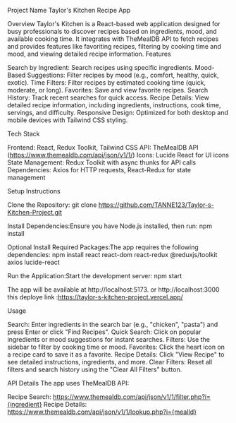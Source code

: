 Project Name
Taylor's Kitchen Recipe App


Overview
Taylor's Kitchen is a React-based web application designed for busy professionals to discover recipes based on ingredients, mood, and available cooking time. It integrates with TheMealDB API to fetch recipes and provides features like favoriting recipes, filtering by cooking time and mood, and viewing detailed recipe information.
Features

Search by Ingredient: Search recipes using specific ingredients.
Mood-Based Suggestions: Filter recipes by mood (e.g., comfort, healthy, quick, exotic).
Time Filters: Filter recipes by estimated cooking time (quick, moderate, or long).
Favorites: Save and view favorite recipes.
Search History: Track recent searches for quick access.
Recipe Details: View detailed recipe information, including ingredients, instructions, cook time, servings, and difficulty.
Responsive Design: Optimized for both desktop and mobile devices with Tailwind CSS styling.

Tech Stack

Frontend: React, Redux Toolkit, Tailwind CSS
API: TheMealDB API (https://www.themealdb.com/api/json/v1/1/)
Icons: Lucide React for UI icons
State Management: Redux Toolkit with async thunks for API calls
Dependencies: Axios for HTTP requests, React-Redux for state management



Setup Instructions

Clone the Repository:
git clone https://github.com/TANNE123/Taylor-s-Kitchen-Project.git



Install Dependencies:Ensure you have Node.js installed, then run:
npm install

Optional
Install Required Packages:The app requires the following dependencies:
npm install react react-dom react-redux @reduxjs/toolkit axios lucide-react


Run the Application:Start the development server:
npm start

The app will be available at http://localhost:5173. or http://localhost:3000
this deploye link :https://taylor-s-kitchen-project.vercel.app/


Usage

Search: Enter ingredients in the search bar (e.g., "chicken", "pasta") and press Enter or click "Find Recipes".
Quick Search: Click on popular ingredients or mood suggestions for instant searches.
Filters: Use the sidebar to filter by cooking time or mood.
Favorites: Click the heart icon on a recipe card to save it as a favorite.
Recipe Details: Click "View Recipe" to see detailed instructions, ingredients, and more.
Clear Filters: Reset all filters and search history using the "Clear All Filters" button.

API Details
The app uses TheMealDB API:

Recipe Search: https://www.themealdb.com/api/json/v1/1/filter.php?i={ingredient}
Recipe Details: https://www.themealdb.com/api/json/v1/1/lookup.php?i={mealId}

